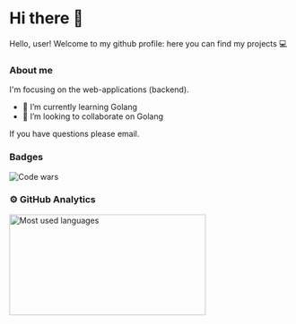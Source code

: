 # Hi there 👋

<!--
**MaKcm14/MaKcm14** is a ✨ _special_ ✨ repository because its `README.md` (this file) appears on your GitHub profile.

Here are some ideas to get you started:

- 🔭 I’m currently working on ...
- 🌱 I’m currently learning ...
- 👯 I’m looking to collaborate on ...
- 🤔 I’m looking for help with ...
- 💬 Ask me about ...
- 📫 How to reach me: ...
- 😄 Pronouns: ...
- ⚡ Fun fact: ...
-->

Hello, user! Welcome to my github profile: here you can find my projects 💻

### About me
I'm focusing on the web-applications (backend).

- 🌱 I’m currently learning Golang
- 👯 I’m looking to collaborate on Golang

If you have questions please email.

### Badges

![Code wars](https://www.codewars.com/users/MaKcm14/badges/large)

### ⚙️ GitHub Analytics
<img height="180em" width="350em" align="left" alt="Most used languages" src="https://github-readme-stats.vercel.app/api/top-langs/?username=MaKcm14&count_private=true&langs_count=20&layout=compact&title_color=2F7FEC&icon_color=79ff97&text_color=9f9f9f&bg_color=151515&theme=cobalt"/>
</a>
</p>
